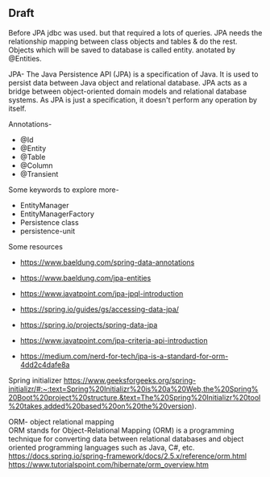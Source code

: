 ## Draft

Before JPA jdbc was used. but that required a lots of queries. JPA needs the relationship mapping between class objects and tables & do the rest.
Objects which will be saved to database is called entity. anotated by @Entities.

JPA- The Java Persistence API (JPA) is a specification of Java. It is used to persist data between Java object and relational database. 
JPA acts as a bridge between object-oriented domain models and relational database systems. As JPA is just a specification, it doesn't perform any operation by itself.

Annotations-
- @Id
- @Entity
- @Table
- @Column
- @Transient

Some keywords to explore more-
- EntityManager
- EntityManagerFactory
- Persistence class
- persistence-unit

Some resources
- https://www.baeldung.com/spring-data-annotations
- https://www.baeldung.com/jpa-entities

- https://www.javatpoint.com/jpa-jpql-introduction

- https://spring.io/guides/gs/accessing-data-jpa/
- https://spring.io/projects/spring-data-jpa
- https://www.javatpoint.com/jpa-criteria-api-introduction
- https://medium.com/nerd-for-tech/jpa-is-a-standard-for-orm-4dd2c4dafe8a

Spring initializer
https://www.geeksforgeeks.org/spring-initializr/#:~:text=Spring%20Initializr%20is%20a%20Web,the%20Spring%20Boot%20project%20structure.&text=The%20Spring%20Initializr%20tool%20takes,added%20based%20on%20the%20version).

ORM- object relational mapping  
ORM stands for Object-Relational Mapping (ORM) is a programming technique for converting data between relational databases and object oriented programming languages such as Java, C#, etc.
https://docs.spring.io/spring-framework/docs/2.5.x/reference/orm.html
https://www.tutorialspoint.com/hibernate/orm_overview.htm
